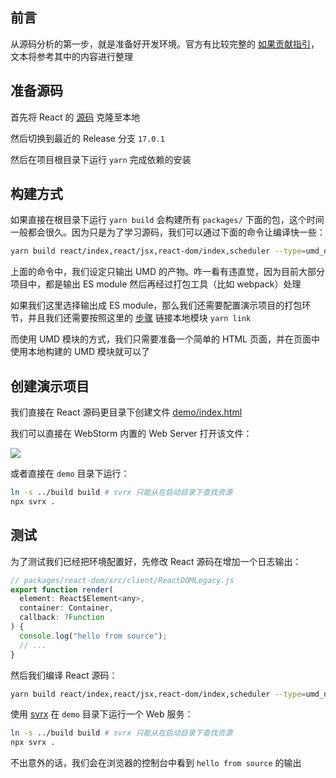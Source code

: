 ## 前言

从源码分析的第一步，就是准备好开发环境。官方有比较完整的 [如果贡献指引](https://reactjs.org/docs/how-to-contribute.html)，文本将参考其中的内容进行整理

## 准备源码

首先将 React 的 [源码](https://github.com/facebook/react) 克隆至本地

然后切换到最近的 Release 分支 `17.0.1`

然后在项目根目录下运行 `yarn` 完成依赖的安装

## 构建方式

如果直接在根目录下运行 `yarn build` 会构建所有 `packages/` 下面的包，这个时间一般都会很久。因为只是为了学习源码，我们可以通过下面的命令让编译快一些：

```bash
yarn build react/index,react/jsx,react-dom/index,scheduler --type=umd_dev --watch
```

上面的命令中，我们设定只输出 UMD 的产物。咋一看有违直觉，因为目前大部分项目中，都是输出 ES module 然后再经过打包工具（比如 webpack）处理

如果我们这里选择输出成 ES module，那么我们还需要配置演示项目的打包环节，并且我们还需要按照这里的 [步骤](https://reactjs.org/docs/how-to-contribute.html#development-workflow) 链接本地模块 `yarn link`

而使用 UMD 模块的方式，我们只需要准备一个简单的 HTML 页面，并在页面中使用本地构建的 UMD 模块就可以了

## 创建演示项目

我们直接在 React 源码更目录下创建文件 [demo/index.html](https://gist.githubusercontent.com/hsiaosiyuan0/6f2883183fdfe550f311504eafef2fef/raw/30a2008b4f00f42edec64c4de115d7738f924099/index.html)

我们可以直接在 WebStorm 内置的 Web Server 打开该文件：

![](https://p5.music.126.net/obj/wo3DlcOGw6DClTvDisK1/7748817416/7ce7/80e5/ac1f/7e580e6b95ee29c238f1a458af59753b.png)

或者直接在 `demo` 目录下运行：

```bash
ln -s ../build build # svrx 只能从在启动目录下查找资源
npx svrx .
```

## 测试

为了测试我们已经把环境配置好，先修改 React 源码在增加一个日志输出：

```js
// packages/react-dom/src/client/ReactDOMLegacy.js
export function render(
  element: React$Element<any>,
  container: Container,
  callback: ?Function
) {
  console.log("hello from source");
  // ...
}
```

然后我们编译 React 源码：

```bash
yarn build react/index,react/jsx,react-dom/index,scheduler --type=umd_dev --watch
```

使用 [svrx](https://github.com/svrxjs/svrx) 在 `demo` 目录下运行一个 Web 服务：

```bash
ln -s ../build build # svrx 只能从在启动目录下查找资源
npx svrx .
```

不出意外的话，我们会在浏览器的控制台中看到 `hello from source` 的输出
